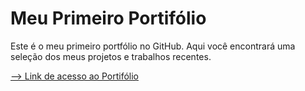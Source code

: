 # Meu Primeiro Portifólio

Este é o meu primeiro portfólio no GitHub. Aqui você encontrará uma seleção dos meus projetos e trabalhos recentes.

<a href="https://edilangomes.github.io/Primeiro-Portifolio/" target="_blank">--> Link de acesso ao Portifólio</a>
